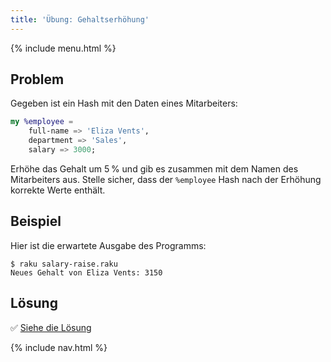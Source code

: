 ```yaml
---
title: 'Übung: Gehaltserhöhung'
---
```


{% include menu.html %}

## Problem

Gegeben ist ein Hash mit den Daten eines Mitarbeiters:

```raku
my %employee =
    full-name => 'Eliza Vents',
    department => 'Sales',
    salary => 3000;
```

Erhöhe das Gehalt um 5&thinsp;% und gib es zusammen mit dem Namen des Mitarbeiters aus. Stelle sicher, dass der `%employee` Hash nach der Erhöhung korrekte Werte enthält.

## Beispiel

Hier ist die erwartete Ausgabe des Programms:

```console
$ raku salary-raise.raku
Neues Gehalt von Eliza Vents: 3150
```

## Lösung

✅ [Siehe die Lösung](solution)

{% include nav.html %}